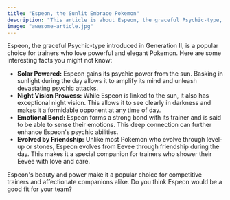 ```yaml
---
title: "Espeon, the Sunlit Embrace Pokemon"
description: "This article is about Espeon, the graceful Psychic-type, Read more"
image: "awesome-article.jpg"
---
```


Espeon, the graceful Psychic-type introduced in Generation II, is a popular choice for trainers who love powerful and elegant Pokemon. Here are some interesting facts you might not know:

- **Solar Powered:** Espeon gains its psychic power from the sun. Basking in sunlight during the day allows it to amplify its mind and unleash devastating psychic attacks.
- **Night Vision Prowess:** While Espeon is linked to the sun, it also has exceptional night vision. This allows it to see clearly in darkness and makes it a formidable opponent at any time of day.
- **Emotional Bond:** Espeon forms a strong bond with its trainer and is said to be able to sense their emotions. This deep connection can further enhance Espeon's psychic abilities.
- **Evolved by Friendship:** Unlike most Pokemon who evolve through level-up or stones, Espeon evolves from Eevee through friendship during the day. This makes it a special companion for trainers who shower their Eevee with love and care.

Espeon's beauty and power make it a popular choice for competitive trainers and affectionate companions alike. Do you think Espeon would be a good fit for your team?